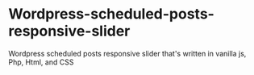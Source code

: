 # Wordpress-scheduled-posts-responsive-slider
Wordpress scheduled posts responsive slider that's written in vanilla js, Php, Html, and CSS
